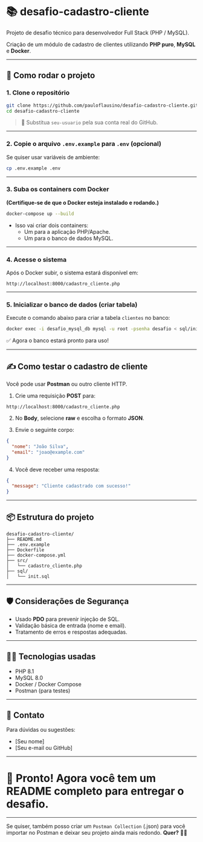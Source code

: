 

# 📚 desafio-cadastro-cliente

Projeto de desafio técnico para desenvolvedor Full Stack (PHP / MySQL).

Criação de um módulo de cadastro de clientes utilizando **PHP puro**, **MySQL** e **Docker**.

---

## 🚀 Como rodar o projeto

### 1. Clone o repositório

```bash
git clone https://github.com/pauloflausino/desafio-cadastro-cliente.git
cd desafio-cadastro-cliente
```

> 🔔 Substitua `seu-usuario` pela sua conta real do GitHub.

---

### 2. Copie o arquivo `.env.example` para `.env` (opcional)

Se quiser usar variáveis de ambiente:

```bash
cp .env.example .env
```

---

### 3. Suba os containers com Docker

**(Certifique-se de que o Docker esteja instalado e rodando.)**

```bash
docker-compose up --build
```

- Isso vai criar dois containers:
  - Um para a aplicação PHP/Apache.
  - Um para o banco de dados MySQL.

---

### 4. Acesse o sistema

Após o Docker subir, o sistema estará disponível em:

```
http://localhost:8000/cadastro_cliente.php
```

---

### 5. Inicializar o banco de dados (criar tabela)

Execute o comando abaixo para criar a tabela `clientes` no banco:

```bash
docker exec -i desafio_mysql_db mysql -u root -psenha desafio < sql/init.sql
```

✅ Agora o banco estará pronto para uso!

---

## ✍️ Como testar o cadastro de cliente

Você pode usar **Postman** ou outro cliente HTTP.

1. Crie uma requisição **POST** para:

```
http://localhost:8000/cadastro_cliente.php
```

2. No **Body**, selecione **raw** e escolha o formato **JSON**.

3. Envie o seguinte corpo:

```json
{
  "nome": "João Silva",
  "email": "joao@example.com"
}
```

4. Você deve receber uma resposta:

```json
{
  "message": "Cliente cadastrado com sucesso!"
}
```

---

## 📦 Estrutura do projeto

```
desafio-cadastro-cliente/
├── README.md
├── .env.example
├── Dockerfile
├── docker-compose.yml
├── src/
│   └── cadastro_cliente.php
├── sql/
│   └── init.sql
```

---

## 🛡️ Considerações de Segurança

- Usado **PDO** para prevenir injeção de SQL.
- Validação básica de entrada (nome e email).
- Tratamento de erros e respostas adequadas.

---

## 👨‍💻 Tecnologias usadas

- PHP 8.1
- MySQL 8.0
- Docker / Docker Compose
- Postman (para testes)

---

## 📩 Contato

Para dúvidas ou sugestões:

- [Seu nome]
- [Seu e-mail ou GitHub]

---

# 🎯 **Pronto!** Agora você tem um README completo para entregar o desafio.

---

Se quiser, também posso criar um `Postman Collection` (.json) para você importar no Postman e deixar seu projeto ainda mais redondo. **Quer?** 🚀🎯